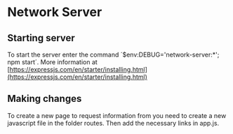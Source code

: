 # Network Server

## Starting server

To start the server enter the command ´$env:DEBUG='network-server:*'; npm start´.
More information at [https://expressjs.com/en/starter/installing.html](https://expressjs.com/en/starter/installing.html)

## Making changes

To create a new page to request information from you need to create a new javascript file in the folder routes. Then add the necessary links in app.js.

